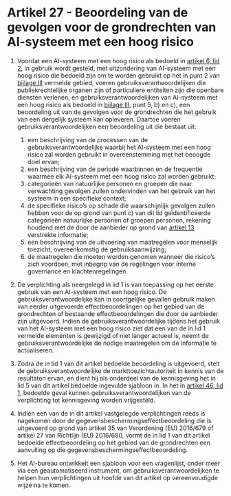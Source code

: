 # Artikel 27 - Beoordeling van de gevolgen voor de grondrechten van AI-systeem met een hoog risico

1. Voordat een AI-systeem met een hoog risico als bedoeld in [artikel 6, lid 2](../afdeling-1/a6.md), in gebruik wordt gesteld, met uitzondering van AI-systeem met een hoog risico die bedoeld zijn om te worden gebruikt op het in punt 2 van [bijlage III](../../../bijlagen/b3.md) vermelde gebied, voeren gebruiksverantwoordelijken die publiekrechtelijke organen zijn of particuliere entiteiten zijn die openbare diensten verlenen, en gebruiksverantwoordelijken van AI-systeem met een hoog risico als bedoeld in [bijlage III](../../../bijlagen/b3.md), punt 5, b) en c), een beoordeling uit van de gevolgen voor de grondrechten die het gebruik van een dergelijk systeem kan opleveren. Daartoe voeren gebruiksverantwoordelijken een beoordeling uit die bestaat uit:

   1. een beschrijving van de processen van de gebruiksverantwoordelijke waarbij het AI-systeem met een hoog risico zal worden gebruikt in overeenstemming met het beoogde doel ervan;
   2. een beschrijving van de periode waarbinnen en de frequentie waarmee elk AI-systeem met een hoog risico zal worden gebruikt;
   3. categorieën van natuurlijke personen en groepen die naar verwachting gevolgen zullen ondervinden van het gebruik van het systeem in een specifieke context;
   4. de specifieke risico’s op schade die waarschijnlijk gevolgen zullen hebben voor de op grond van punt c) van dit lid geïdentificeerde categorieën natuurlijke personen of groepen personen, rekening houdend met de door de aanbieder op grond van [artikel 13](../afdeling-2/a13.md) verstrekte informatie;
   5. een beschrijving van de uitvoering van maatregelen voor menselijk toezicht, overeenkomstig de gebruiksaanwijzing;
   6. de maatregelen die moeten worden genomen wanneer die risico’s zich voordoen, met inbegrip van de regelingen voor interne governance en klachtenregelingen.

2. De verplichting als neergelegd in lid 1 is van toepassing op het eerste gebruik van een AI-systeem met een hoog risico. De gebruiksverantwoordelijke kan in soortgelijke gevallen gebruik maken van eerder uitgevoerde effectbeoordelingen op het gebied van de grondrechten of bestaande effectbeoordelingen die door de aanbieder zijn uitgevoerd. Indien de gebruiksverantwoordelijke tijdens het gebruik van het AI-systeem met een hoog risico ziet dat een van de in lid 1 vermelde elementen is gewijzigd of niet langer actueel is, neemt de gebruiksverantwoordelijke de nodige maatregelen om de informatie te actualiseren.

3. Zodra de in lid 1 van dit artikel bedoelde beoordeling is uitgevoerd, stelt de gebruiksverantwoordelijke de markttoezichtautoriteit in kennis van de resultaten ervan, en dient hij als onderdeel van de kennisgeving het in lid 5 van dit artikel bedoelde ingevulde sjabloon in. In het in [artikel 46, lid 1](../afdeling-5/a46.md), bedoelde geval kunnen gebruiksverantwoordelijken van de verplichting tot kennisgeving worden vrijgesteld.

4. Indien een van de in dit artikel vastgelegde verplichtingen reeds is nagekomen door de gegevensbeschermingseffectbeoordeling die is uitgevoerd op grond van artikel 35 van Verordening (EU) 2016/679 of artikel 27 van Richtlijn (EU) 2016/680, vormt de in lid 1 van dit artikel bedoelde effectbeoordeling op het gebied van de grondrechten een aanvulling op die gegevensbeschermingseffectbeoordeling.

5. Het AI-bureau ontwikkelt een sjabloon voor een vragenlijst, onder meer via een geautomatiseerd instrument, om gebruiksverantwoordelijken te helpen hun verplichtingen uit hoofde van dit artikel op vereenvoudigde wijze na te komen.
